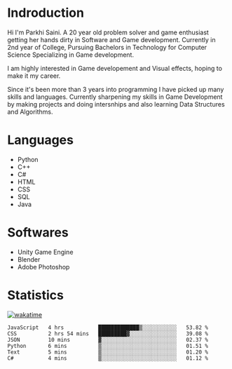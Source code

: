 # Indroduction
Hi I'm Parkhi Saini. A 20 year old problem solver and game enthusiast getting her hands dirty in Software and Game development. Currently in 2nd year of College, Pursuing Bachelors in Technology for Computer Science Specializing in Game development.

I am highly interested in Game developement and Visual effects, hoping to make it my career.

Since it's been more than 3 years into programming I have picked up many skills and languages. Currently sharpening my skills in Game Development by making projects and doing intersnhips and also learning Data Structures and Algorithms.

# Languages

- Python 
- C++
- C#
- HTML 
- CSS
- SQL
- Java

# Softwares

- Unity Game Engine
- Blender
- Adobe Photoshop

# Statistics
[![wakatime](https://wakatime.com/badge/user/659f56cf-9635-4f70-9140-7dbdc934cfec.svg)](https://wakatime.com/@659f56cf-9635-4f70-9140-7dbdc934cfec)
<!--START_SECTION:waka-->

```text
JavaScript   4 hrs           █████████████▒░░░░░░░░░░░   53.82 %
CSS          2 hrs 54 mins   █████████▓░░░░░░░░░░░░░░░   39.08 %
JSON         10 mins         ▓░░░░░░░░░░░░░░░░░░░░░░░░   02.37 %
Python       6 mins          ▒░░░░░░░░░░░░░░░░░░░░░░░░   01.51 %
Text         5 mins          ▒░░░░░░░░░░░░░░░░░░░░░░░░   01.20 %
C#           4 mins          ▒░░░░░░░░░░░░░░░░░░░░░░░░   01.12 %
```

<!--END_SECTION:waka-->











